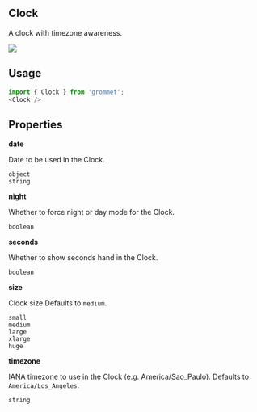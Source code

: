 ## Clock
A clock with timezone awareness.

[![](https://codesandbox.io/static/img/play-codesandbox.svg)](https://codesandbox.io/s/github/grommet/grommet-sandbox?initialpath=clock&module=%2Fsrc%2FClock.js)
## Usage

```javascript
import { Clock } from 'grommet';
<Clock />
```

## Properties

**date**

Date to be used in the Clock.

```
object
string
```

**night**

Whether to force night or day mode for the Clock.

```
boolean
```

**seconds**

Whether to show seconds hand in the Clock.

```
boolean
```

**size**

Clock size Defaults to `medium`.

```
small
medium
large
xlarge
huge
```

**timezone**

IANA timezone to use in the Clock (e.g. America/Sao_Paulo). Defaults to `America/Los_Angeles`.

```
string
```
  